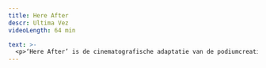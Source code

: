 ```yaml
---
title: Here After
descr: Ultima Vez
videoLength: 64 min

text: >-
  <p>‘Here After’ is de cinematografische adaptatie van de podiumcreatie ‘Puur’ (2005). In gedanste scènes zien we de personages hun herinneringen herbeleven in het hiernamaals ; alsof hun gevoelens en trauma’s behouden werden in het geheugen van het lichaam. Met de snijdende muziektonen van Fausto Romitelli en de lyrische muziek van David Eugene Edwards/Woven Hand.<br><br>Meer info &amp; credits: <a href="http://www.ultimavez.com/en/films/here-after">www.ultimavez.com/en/films/here-after</a></p><p>Opname in<strong> </strong>Monev Studio (Sint-Pieters-Leeuw), Studio Agora (Melle), Oye-Plage, Metro Louiza (Brussels), Tour &amp; Taxis (Brussels), Terrils de Sainte-Henriette (Morlanwelz)</p>
---
```

